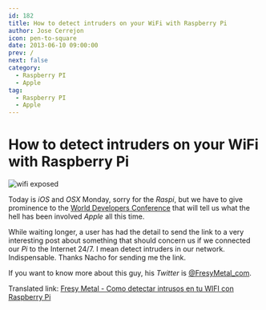 ```yaml
---
id: 182
title: How to detect intruders on your WiFi with Raspberry Pi
author: Jose Cerrejon
icon: pen-to-square
date: 2013-06-10 09:00:00
prev: /
next: false
category:
  - Raspberry PI
  - Apple
tag:
  - Raspberry PI
  - Apple
---
```


# How to detect intruders on your WiFi with Raspberry Pi

![wifi exposed](/images/wifi_exposed.png)

Today is *iOS* and *OSX* Monday, sorry for the *Raspi*, but we have to give prominence to the [World Developers Conference](https://developer.apple.com/wwdc/) that will tell us what the hell has been involved *Apple* all this time.

While waiting longer, a user has had the detail to send the link to a very interesting post about something that should concern us if we connected our *Pi* to the Internet 24/7. I mean detect intruders in our network. Indispensable. Thanks Nacho for sending me the link.

If you want to know more about this guy, his *Twitter* is [@FresyMetal_com](https://twitter.com/FresyMetal_com).

Translated link: [Fresy Metal - Como detectar intrusos en tu WIFI con Raspberry Pi](http://translate.google.com/translate?sl=es&tl=en&js=n&prev=_t&hl=es&ie=UTF-8&u=http%3A%2F%2Fwww.fresymetal.com%2Fcomo-detectar-intrusos-en-tu-wifi-con-raspberry-pi%2F)